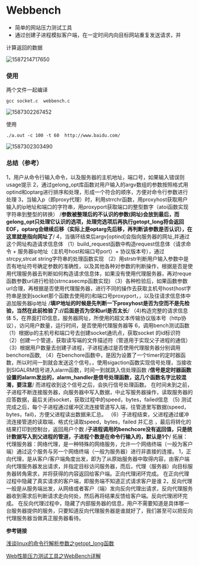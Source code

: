 # Webbench

* 简单的网站压力测试工具
* 通过创建子进程模拟客户端，在一定时间内向目标网站重复发送请求，并

计算返回的数据

![1587214717650](C:\Users\Lenovo\AppData\Roaming\Typora\typora-user-images\1587214717650.png)

### 使用

两个文件一起编译

` gcc socket.c  webbench.c `

![1587302267452](C:\Users\Lenovo\AppData\Roaming\Typora\typora-user-images\1587302267452.png)

使用

`./a.out -c 100 -t 60  http://www.baidu.com/`

![1587302303490](C:\Users\Lenovo\AppData\Roaming\Typora\typora-user-images\1587302303490.png)

### 总结（参考）

1，用户从命令行输入命令，以及服务器的主机地址，端口号，如果输入错误则usage提示
2，通过gelong_opt库函数对用户输入的argv数组的参数按照格式用optind和optarg进行排序和处理，形成一个符合的顺序，方便对命令行参数进行处理
3，当输入p（即proxy代理）时，利用strrchr函数，用proxyhost获取用户输入的ip地址和端口的字符串，用proxyport获取端口的整型数字（atoi函数实现字符串到整型的转换）
/**参数被整理后的不认识的参数(网址)会放到最后，而gelong_opt只处理它认识的选项，处理完选项后再执行getopt_long将会返回EOF，optarg会继续后移（实际上是optarg先后移，再判断该参数是否认识），在这里就是指向网址了**/
4，当循环结束后argv[optind]会指向服务器的网址,并通过这个网址构造请求信息体
（1）build_request函数中构造request信息体（请求命令  + 服务器ip地址（主机号host和端口号port）+ 协议版本号），通过strcpy,strcat string字符串的处理函数实现
（2）用strstr判断用户输入参数中是否有地址符号确定参数的准确性，以及其他各种对参数的判断操作，根据是否是使用代理服务器去判断如何构造请求信息体，如果没有使用代理服务器，再对reque函数参数url进行检验(strncasecmp函数实现)
（3）各种检验后，如果函数参数url合理，再根据是否使用代理服务器，进行不同的操作去获取主机号host(host字符串是放到socket那个函数去使用的)和端口号proxyport，，以及往请求信息体中追加服务器ip地址
/**填IP地址的时候是先判断一下proxyhost是否为空而不是先检验，当然在此前检验了://后面是否为空和url是否太长**/
（4)构造完整的请求信息体
5，在界面打印信息，服务器网址，所使用的超文本传输协议版本号（http协议），访问用户数量，运行时间，是否使用代理服务器等
6，调用bench测试函数
（1）根据ip的主机号和端口号去创建socket通讯点，获取socket 的id标识符
（2）创建一个管道，获取读写端的文件描述符（管道用于实现父子进程的通信）
（3）根据用户数量去创建子进程，子进程通过是否使用代理服务器分别调用benchore函数,
（4）在benchore函数中，是因为设置了一个timer的定时器函数，所以时间一到就会发送这个信号。，使用sigaction函数实现信号处理，当接收到SIGALRM信号进入alarm函数，时间一到就跳入信处理函数
/**信号是定时器函数设置的alarm发出的，alarm_handler是信号处理函数，这几个函数名字比较混淆，要注意**/
而进程收到这个信号之后，会执行信号处理函数。
在时间未到之前，子进程不断连接服务器，向服务器中写入数据，中止写服务器操作，读取服务器的应答数据，最后关闭socket，获取过程中的speed，bytes，failed信息
（5) 测试完成之后，每个子进程通过缓冲区流连接管道写入端，往管道里写数据(speed，bytes，fail)，方便父进程读出数据来汇总。
（6）子进程结束，父进程通过缓冲流连接管道的读取端，格式化读取speed，bytes，failed 并汇总 ，最后将转化的结果打印到控制台，返回用户个数
/**子进程调用的benchcore没有返回值，只是统计数据写入到父进程的管道，子进程个数是在命令行输入的，默认是1个**/
拓展：
代理服务器：网络代理，是一种特殊的网络服务，允许一个网络终端（一般为客户端）通过这个服务与另一个网络终端（一般为服务器）进行非直接的连接。
1，正向代理，是从客户/客户端角度出发，即为了从原始服务器中取得内容，由客户端向代理服务器发出请求，并指定目标访问服务器，而后，代理（服务器）向目标服务器转角需求，并将获得的内容返回给客户端。正向代理闭环完成。
在正向代理过程中隐藏了真实请求的客户端，即服务端不知道正式请求客户是谁
2，反向代理一般是从服务端出发，从网络或者客户（端）发向反向代理出请求，反向代理服务器收到需求后判断请求走向何处，然后再将结果反馈给客户端。反向代理闭环完成。
在反向代理过程中，隐藏了内部服务器的信息，用户不需要知道是具体哪一台服务器提供的服务，只要知道反向代理服务器是谁就好了，我们甚至可以把反向代理服务器当做真正服务器看待。

**参考链接**

[浅谈linux的命令行解析参数之getopt_long函数]( https://blog.csdn.net/qq_33850438/article/details/80172275 )

[Web性能压力测试工具之WebBench详解](  https://www.cnblogs.com/wajika/p/6385506.html )